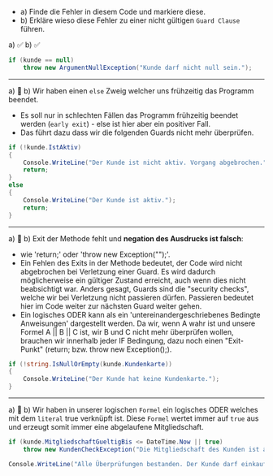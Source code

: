 ﻿- a) Finde die Fehler in diesem Code und markiere diese.
- b) Erkläre wieso diese Fehler zu einer nicht gültigen `Guard Clause` führen. 

a) ✅ b) ✅
```csharp
if (kunde == null)
    throw new ArgumentNullException("Kunde darf nicht null sein.");
```

---

a) 💢 
b) Wir haben einen ``else`` Zweig welcher uns frühzeitig das Programm beendet. 
* Es soll nur in schlechten Fällen das Programm frühzeitig beendet werden (``early exit``) - else ist hier aber ein positiver Fall.
* Das führt dazu dass wir die folgenden Guards nicht mehr überprüfen. 
```csharp
if (!kunde.IstAktiv)
{
    Console.WriteLine("Der Kunde ist nicht aktiv. Vorgang abgebrochen.");
    return;
}
else 
{
    Console.WriteLine("Der Kunde ist aktiv.");
    return;
}
```

---

a) 💢 
b) Exit der Methode fehlt und **negation des Ausdrucks ist falsch**: 
  - wie 'return;' oder 'throw new Exception("");'. 
  - Ein Fehlen des Exits in der Methode bedeutet, der Code wird nicht abgebrochen bei Verletzung einer Guard.
     Es wird dadurch möglicherweise ein gültiger Zustand erreicht, auch wenn dies nicht beabsichtigt war. 
     Anders gesagt, Guards sind die "security checks", welche wir bei Verletzung nicht passieren dürfen. 
     Passieren bedeutet hier im Code weiter zur nächsten Guard weiter gehen.
  - Ein logisches ODER kann als ein 'untereinandergeschriebenes Bedingte Anweisungen' dargestellt werden. 
     Da wir, wenn A wahr ist und unsere Formel A || B || C ist, wir B und C nicht mehr überprüfen wollen, 
     brauchen wir innerhalb jeder IF Bedingung, dazu noch einen "Exit-Punkt" (return; bzw. throw new Exception();).

```csharp
if (!string.IsNullOrEmpty(kunde.Kundenkarte))
{
    Console.WriteLine("Der Kunde hat keine Kundenkarte.");
}
```

---

a) 💢
b) Wir haben in unserer logischen ``Formel`` ein logisches ODER welches mit dem ``literal`` true verknüpft ist. Diese ``Formel`` wertet immer auf ``true`` aus und erzeugt somit immer eine abgelaufene Mitgliedschaft.
```csharp
if (kunde.MitgliedschaftGueltigBis <= DateTime.Now || true)
    throw new KundenCheckException("Die Mitgliedschaft des Kunden ist abgelaufen.");

Console.WriteLine("Alle Überprüfungen bestanden. Der Kunde darf einkaufen!");
```